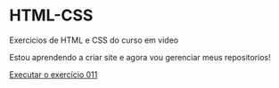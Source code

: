 # HTML-CSS
 Exercicios de HTML e CSS do curso em video
 

Estou aprendendo a criar site e agora vou gerenciar meus repositorios!

<a href="https://maria-mylena.github.io/HTML-CSS/EXERC%C3%8DCIOS/ex011/index.html"> Executar o exercício 011